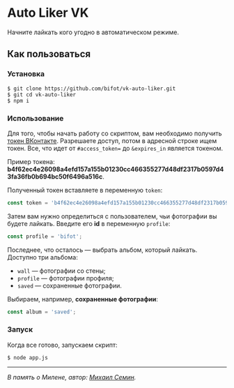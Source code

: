 # Auto Liker VK

Начните лайкать кого угодно в автоматическом режиме.

## Как пользоваться

### Установка

```
$ git clone https://github.com/bifot/vk-auto-liker.git
$ git cd vk-auto-liker
$ npm i
```

### Использование

Для того, чтобы начать работу со скриптом, вам необходимо получить [токен ВКонтакте](https://vk.cc/5ZaXHu). Разрешаете доступ, потом в адресной строке ищем токен. Все, что идет от `#access_token=` до `&expires_in` является токеном.

Пример токена: **b4f62ec4e26098a4efd157a155b01230cc466355277d48df2317b0597d43fa36fb0b694bc50f6496a516c**.

Полученный токен вставляете в переменную `token`:

```javascript
const token = 'b4f62ec4e26098a4efd157a155b01230cc466355277d48df2317b0597d43fa36fb0b694bc50f6496a516c';
```

Затем вам нужно определиться с пользователем, чьи фотографии вы будете лайкать. Введите его **id** в переменную `profile`:

```javascript
const profile = 'bifot';
```

Последнее, что осталось — выбрать альбом, который лайкать. Доступно три альбома:

* `wall` — фотографии со стены;
* `profile` — фотографии профиля;
* `saved` — сохраненные фотографии.

Выбираем, например, **сохраненные фотографии**:

```javascript
const album = 'saved';
```

### Запуск

Когда все готово, запускаем скрипт:

```
$ node app.js
```
_________

*В память о Милене, автор: [Михаил Семин](http://bifot.ru).*
